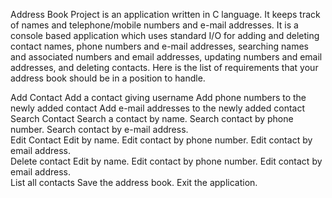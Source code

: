 Address Book Project is an application written in C language. It keeps track of names and telephone/mobile numbers and e-mail addresses. It is a console based application which uses standard I/O for adding and deleting contact names, phone numbers and e-mail addresses, searching names and associated numbers and email addresses, updating numbers and email addresses, and deleting contacts.
Here is the list of requirements that your address book should be in a position to handle.     

Add Contact
Add a contact giving username
Add phone numbers to the newly added contact
Add e-mail addresses to the newly added contact                  
Search Contact
Search a contact by name.
Search contact by phone number.
Search contact by e-mail address.                                             
Edit Contact
Edit by name.
Edit contact by phone number.
Edit contact by email address.                                                 
Delete contact
Edit by name.
Edit contact by phone number.
Edit contact by email address.                                                 
List all contacts
Save the address book.
Exit the application.
